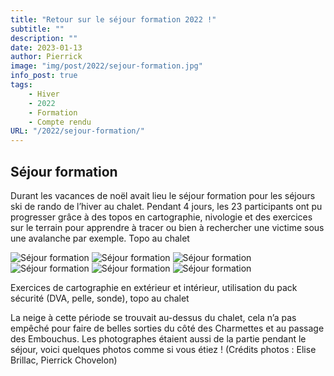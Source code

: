 ```yaml
---
title: "Retour sur le séjour formation 2022 !"
subtitle: ""
description: ""
date: 2023-01-13
author: Pierrick
image: "img/post/2022/sejour-formation.jpg"
info_post: true
tags:
    - Hiver
    - 2022
    - Formation
    - Compte rendu
URL: "/2022/sejour-formation/"
---
```


## Séjour formation

Durant les vacances de noël avait lieu le séjour formation pour les séjours ski de rando de l’hiver au chalet. Pendant 4 jours, les 23 participants ont pu progresser grâce à des topos en cartographie, nivologie et des exercices sur le terrain pour apprendre à tracer ou bien à rechercher une victime sous une avalanche par exemple.
Topo au chalet

![Séjour formation](nouveau-site/img/post/2022/sejour-formation_1.jpg) 
![Séjour formation](/nouveau-site/img/post/2022/sejour-formation_2.jpg) 
![Séjour formation](/nouveau-site/img/post/2022/sejour-formation_3.jpg) 
![Séjour formation](/nouveau-site/img/post/2022/sejour-formation_4.jpg) 
![Séjour formation](/nouveau-site/img/post/2022/sejour-formation_5.jpg) 
![Séjour formation](/nouveau-site/img/post/2022/sejour-formation_6.jpg) 

Exercices de cartographie en extérieur et intérieur, utilisation du pack sécurité (DVA, pelle, sonde), topo au chalet


La neige à cette période se trouvait au-dessus du chalet, cela n’a pas empêché pour faire de belles sorties du côté des Charmettes et au passage des Embouchus. Les photographes étaient aussi de la partie pendant le séjour, voici quelques photos comme si vous étiez ! (Crédits photos : Elise Brillac, Pierrick Chovelon)
